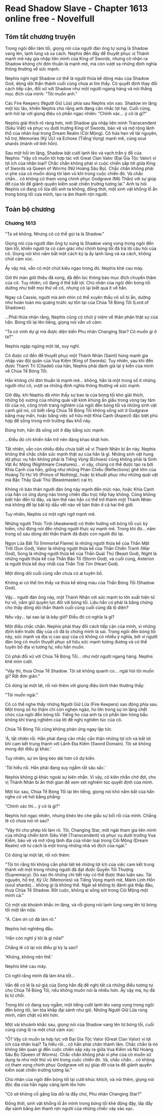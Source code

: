 # Read Shadow Slave - Chapter 1613 online free - Novelfull

## Tóm tắt chương truyện

Trong ngôi đền tăm tối, giọng nói của người đàn ông tự xưng là Shadow vang lên, lạnh lùng và xa cách. Nephis đến đây để thuyết phục vị Thánh mạnh mẽ này gia nhập liên minh của King of Swords, nhưng cô nhận ra Shadow không chỉ đơn thuần là mạnh mẽ, mà còn vượt xa những định nghĩa thông thường về sức mạnh.

Nephis nghi ngờ Shadow có thể là người thừa kế dòng máu của Shadow God, dòng dõi thần thánh cuối cùng chưa ai tìm thấy. Cô quyết định thay đổi cách tiếp cận, đối xử với Shadow như một người ngang hàng và nói thẳng mục đích của mình: "Tôi muốn anh."

Các Fire Keepers (Người Giữ Lửa) phía sau Nephis xôn xao. Shadow im lặng một lúc lâu, khiến Nephis cho rằng anh đang cân nhắc lợi hại. Cuối cùng, anh hỏi lại với giọng điệu có phần ngạc nhiên: "Chính xác... ý cô là gì?"

Nephis giải thích rõ ràng hơn, mời Shadow gia nhập liên minh Transcendent (Siêu Việt) và phục vụ dưới trướng King of Swords, bảo vệ và mở rộng lãnh thổ của nhân loại trong Dream Realm (Cõi Mộng). Cô hứa hẹn về tài nguyên, hỗ trợ, Memories (Ký Ức) và Echoes (Tiếng Vọng) mạnh mẽ, cùng soul shards (mảnh vỡ linh hồn).

Sau một hồi im lặng, Shadow bật cười lạnh lẽo và vạch trần ý đồ của Nephis: "Vậy cô muốn tôi hợp tác với Great Clan Valor (Đại Gia Tộc Valor) vì lợi ích của nhân loại? Chắc chắn không phải vì cuộc chiến sắp tới giữa King of Swords và Queen of Worms (Nữ Hoàng Sâu Bọ). Chắc chắn không phải vì phe của cô muốn dùng tôi làm vũ khí trong cuộc chiến đó. Và chắc chắn... cô không có tham vọng chinh phục Godgrave (Mộ Thần) với sự giúp đỡ của tôi để giành quyền kiểm soát chiến trường tương lai." Anh ta hỏi Nephis có đang cố lừa dối anh ta không, đồng thời, một sinh vật khổng lồ ẩn trong bóng tối cựa mình, tạo ra âm thanh rợn người.

## Toàn bộ chương

### Chương 1613

"Ta sẽ không. Nhưng cô có thể gọi ta là Shadow."

Giọng nói của người đàn ông tự xưng là Shadow vang vọng trong ngôi đền tăm tối, khiến người ta có cảm giác như chính bóng tối đã trả lời câu hỏi của cô. Giọng nói khó nắm bắt một cách kỳ lạ ấy lạnh lùng và xa cách, không chút cảm xúc.

Ấy vậy mà, vẫn có một chút kiêu ngạo trong đó. Nephis khẽ cau mày.

Giờ thì màn giới thiệu đã xong, đã đến lúc thông báo mục đích chuyến thăm của cô. Tuy nhiên, cô đang ở thế bất lợi. Chủ nhân của ngôi đền bóng tối dường như biết mọi thứ về cô, nhưng cô lại biết quá ít về hắn.

Ngay cả Cassie, người mà ánh nhìn có thể xuyên thấu vô số bí ẩn, dường như hoàn toàn mù quáng trước sự tồn tại của Chúa Tể Bóng Tối (Lord of Shadows).

...Phải thừa nhận rằng, Nephis cũng có chút ý niệm về thân phận thật sự của hắn. Bóng tối lại lên tiếng, giọng nói vẫn vô cảm:

"Ta có vinh dự gì mà được diện kiến Phu nhân Changing Star? Cô muốn gì ở ta?"

Nephis ngập ngừng một lát, suy nghĩ.

Cô được cử đến để thuyết phục một Thánh Nhân (Saint) hùng mạnh gia nhập vào đội quân của Vua Kiếm (King of Swords). Tuy nhiên, sau khi đến được Thành Trì (Citadel) của hắn, Nephis phải đánh giá lại ý kiến của mình về Chúa Tể Bóng Tối.

Hắn không chỉ đơn thuần là mạnh mẽ... không, hắn là một trong số ít những người như cô, vượt xa những định nghĩa thông thường về sức mạnh.

Giờ đây, khi Nephis đã nhìn thấy sự bao la của bóng tối khó giải thích, những bộ xương của những quái vật kinh khủng ẩn giấu trong vòng tay tăm tối của nó, công trình trang nghiêm của ngôi đền bóng tối và những sinh vật canh giữ nó, cô biết rằng Chúa Tể Bóng Tối không sống sót ở Godgrave bằng may mắn, hoặc bằng việc sở hữu một Khía Cạnh (Aspect) đặc biệt phù hợp để sống trong môi trường đau khổ này.

Đúng hơn, hắn đã sống sót ở đây bằng sức mạnh.

...Điều đó chỉ khiến hắn trở nên đáng khao khát hơn.

Tất nhiên, vẫn còn nhiều điều chưa biết về vị Thánh Nhân bí ẩn này. Nephis không thể chắc chắn sức mạnh thật sự của hắn là gì. Những sinh vật hung dữ phục vụ hắn không phải là Tiếng Vọng (Echoes) cũng không phải là Sinh Vật Ác Mộng (Nightmare Creatures)... vì vậy, chúng có thể được tạo ra bởi Khía Cạnh của hắn, giống như những Phản Chiếu (Reflections) ghê tởm của Hoàng Tử Hư Vô (Prince of Nothing), hoặc bị khuất phục như những quái vật mà Bậc Thầy Quái Thú (Beastmaster) cai trị.

Không rõ bản thân người đàn ông này mạnh đến mức nào, hoặc Khía Cạnh của hắn có ứng dụng nào trong chiến đấu trực tiếp hay không. Cũng không biết hắn đến từ đâu, và làm thế nào hắn có thể trở thành một Thánh Nhân mà không để lại bất kỳ dấu vết nào về bản thân ở cả hai thế giới.

Tuy nhiên, Nephis có một nghi ngờ mạnh mẽ.

Những người Thức Tỉnh (Awakened) có thiên hướng với bóng tối cực kỳ hiếm, chứ đừng nói đến những người thực sự mạnh mẽ. Trong khi đó... năm trong số sáu dòng dõi thần thánh đã được con người đòi lại.

Ngọn Lửa Bất Tử (Immortal Flame) là những người thừa kế của Thần Mặt Trời (Sun God), Valor là những người thừa kế của Thần Chiến Tranh (War God), Song là những người thừa kế của Thần Quái Thú (Beast God), Night là những người thừa kế của Thần Bão Tố (Storm God), và cuối cùng, Asterion là người thừa kế duy nhất của Thần Trái Tim (Heart God).

Một dòng dõi cuối cùng vẫn chưa có ai tuyên bố.

Không ai có thể tìm thấy và thừa kế dòng máu của Thần Bóng Tối (Shadow God).

Vậy... người đàn ông này, một Thánh Nhân với sức mạnh to lớn xuất hiện từ hư vô, nắm giữ quyền lực đối với bóng tối. Liệu hắn có phải là bằng chứng cho thấy dòng dõi thần thánh cuối cùng cuối cùng đã lộ diện?

Nếu vậy... tại sao lại là bây giờ? Điều đó có nghĩa là gì?

Một điều chắc chắn. Nephis phải thay đổi cách tiếp cận của mình, vì những định kiến trước đây của cô đã bị chứng minh là sai. Trong ngôi đền bóng tối này, sức mạnh và địa vị cao quý của cô không có nhiều ý nghĩa, bởi vì người đàn ông cô muốn thuyết phục sở hữu sức mạnh tương đương và có thể tuyên bố địa vị tương tự, nếu hắn muốn.

Cô phải đối xử với Chúa Tể Bóng Tối... như một người ngang hàng. Nephis khẽ mỉm cười.

"Vậy thì, thưa Chúa Tể Shadow. Tôi sẽ không quanh co... ngài hỏi tôi muốn gì? Rất đơn giản."

Cô dừng lại một lát, rồi nói thêm với giọng điệu bình thản thường thấy:

"Tôi muốn ngài."

Cô có thể nghe thấy những Người Giữ Lửa (Fire Keepers) xao động phía sau. Một trong số họ thậm chí còn nghẹn ngào, ho lớn trong sự im lặng chết chóc của ngôi đền bóng tối. Tiếng ho của anh ta có phần làm hỏng bầu không khí trang nghiêm của lời đề nghị nghiêm túc của cô.

Chúa Tể Bóng Tối cũng không phản ứng ngay lập tức.

'À, tất nhiên rồi. Hắn phải đang cân nhắc cẩn thận những lợi ích và bất lợi khi cam kết trung thành với Lãnh Địa Kiếm (Sword Domain). Tôi sẽ không mong đợi điều gì khác.'

Tuy nhiên, sự im lặng kéo dài hơn cô dự kiến.

'Tôi hiểu rồi. Hắn phải đang suy ngẫm rất sâu sắc.'

Nephis không gì khác ngoài sự kiên nhẫn. Vì vậy, cô kiên nhẫn chờ đợi, cho vị Thánh Nhân bí ẩn thời gian để xem xét nghiêm túc quyết định của mình.

Một lúc sau, Chúa Tể Bóng Tối lại lên tiếng, giọng nói khó nắm bắt của hắn nghe có vẻ hơi bằng phẳng:

"Chính xác thì... ý cô là gì?"

Nephis hơi ngạc nhiên, nhưng khéo léo che giấu sự bối rối của mình. Chẳng lẽ cô chưa nói rõ sao?

"Vậy thì cho phép tôi làm rõ. Tôi, Changing Star, mời ngài tham gia liên minh của những chiến binh Siêu Việt (Transcendent) và phục vụ dưới trướng Vua Kiếm, bảo vệ và mở rộng lãnh địa của nhân loại trong Cõi Mộng (Dream Realm) với tư cách là một trong những nhà vô địch của ngài."

Cô dừng lại một lát, rồi nói thêm:

"Tôi tin rằng tôi không cần phải liệt kê những lợi ích của việc cam kết trung thành với một trong những người đã đạt được Quyền Tối Thượng (Supremacy). Dù sao thì những chi tiết này có thể được thảo luận sau. Tài nguyên, hỗ trợ, Ký Ức (Memories) và Tiếng Vọng mạnh mẽ, Mảnh Linh Hồn (soul shards)... không gì là không thể. Ngài sẽ không bị đánh giá thấp đâu, thưa Chúa Tể Shadow. Rốt cuộc, không ai sống sót trong Cõi Mộng một mình cả."

Có một vài khoảnh khắc im lặng, và rồi giọng nói lạnh lùng vang lên từ bóng tối một lần nữa:

"À. Cảm ơn cô đã làm rõ."

Nephis hơi nghiêng đầu.

'Hắn còn nghĩ ý tôi là gì nữa?'

Chẳng lẽ cô lại nói điều gì kỳ lạ sao?

'Không, không nên thế.'

Nephis khẽ cau mày.

Cô nghĩ rằng mình đã làm khá tốt...

Vấn đề có lẽ là sứ giả của Song hẳn đã đề nghị tất cả những điều tương tự cho Chúa Tể Bóng Tối, nếu không muốn nói là nhiều hơn. Ấy vậy mà, họ đã bị từ chối.

Trong khi cô đang suy ngẫm, một tiếng cười lạnh lẽo vang vọng trong ngôi đền bóng tối, lan tỏa khắp đại sảnh như gió. Những Người Giữ Lửa rùng mình, nắm chặt vũ khí hơn.

Một vài khoảnh khắc sau, giọng nói của Shadow vang lên từ bóng tối, cuối cùng cũng lộ ra một chút cảm xúc:

"Ồ? Vậy cô muốn ta hợp lực với Đại Gia Tộc Valor (Great Clan Valor) vì lợi ích của nhân loại? Ta hiểu rồi... cô hẳn phải chân thành lắm. Chắc chắn là nó không liên quan gì đến cuộc chiến sắp xảy ra giữa Vua Kiếm và Nữ Hoàng Sâu Bọ (Queen of Worms). Chắc chắn không phải vì phe của cô muốn sử dụng ta như một thứ vũ khí trong cuộc chiến đó. Và, chắc chắn... cô không có tham vọng chinh phục Godgrave với sự giúp đỡ của ta để giành quyền kiểm soát chiến trường tương lai."

Chủ nhân của ngôi đền bóng tối lại cười khúc khích, và nói thêm, giọng nói độc địa của hắn ngày càng lạnh lẽo hơn:

"Cô sẽ không cố gắng lừa dối ta đấy chứ, Phu nhân Changing Star?"

Đồng thời, sinh vật khổng lồ ẩn mình trong bóng tối khẽ động đậy, lấp đầy đại sảnh bằng âm thanh rợn người của những chiếc vảy xào xạc.